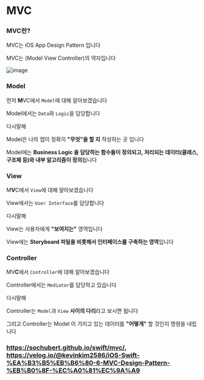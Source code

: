 # MVC

### MVC란?

MVC는 iOS App Design Pattern 입니다

MVC는 (Model View Controller)의 약자입니다

![image](https://user-images.githubusercontent.com/81547954/166243023-29335363-5cd5-4695-a72f-62c410ac7651.png)

### Model

먼저 **M**VC에서 `Model`에 대해 알아보겠습니다

Model에서는 `Data`와 `Logic`을 담당합니다

다시말해 

Model은 나의 앱이 정확히 **"무엇"을 할 지** 작성하는 곳 입니다

Model에는 **Business Logic 을 담당하는 함수들이 정의되고, 처리되는 데이터(클래스, 구조체 등)와 내부 알고리즘이 정의**됩니다

### View

M**V**C에서 `View`에 대해 알아보겠습니다

View에서는 `User Interface`를 담당합니다

다시말해

View는 사용자에게 **"보여지는"** 영역입니다

View에는 **Storyboard 파일을 비롯해서 인터페이스를 구축하는 영역**입니다

### Controller

MV**C**에서 `Controller`에 대해 알아보겠습니다

Controller에서는 `Mediator`를 담당하고 있습니다

다시말해

Controller는 `Model`과 `View` **사이의 다리**라고 보시면 됩니다 

그리고 Controller는 Model 이 가지고 있는 데이터를 **"어떻게"** 할 것인지 명령을 내립니다

### https://sochubert.github.io/swift/mvc/, https://velog.io/@kevinkim2586/iOS-Swift-%EA%B3%B5%EB%B6%80-6-MVC-Design-Pattern-%EB%B0%8F-%EC%A0%81%EC%9A%A9
